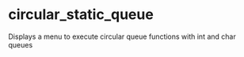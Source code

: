 # circular_static_queue
Displays a menu to execute circular queue functions with int and char queues
